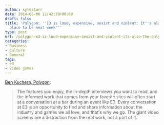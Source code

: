 ```yaml
---
author: kylestarr
date: 2014-06-06 12:42:39+00:00
draft: false
title: 'Polygon: ''E3 is loud, expensive, sexist and violent: It''s also the only
  place to be next week'''
type: post
url: /polygon-e3-is-loud-expensive-sexist-and-violent-its-also-the-only-place-to-be-next-week/
categories:
- Business
- Culture
- General
tags:
- e3
- video games
---
```


[Ben Kuchera, Polygon](http://www.polygon.com/2014/6/5/5782670/e3-Sony-microsoft-nintendo-news-planning):

> The features you enjoy, the in-depth interviews you want to read, and the informed work that comes from your favorite sites will often start at a conversation at a bar during an event like E3. Every conversation at E3 is an opportunity to find and share information about the industry and games we all love, and that's why we go. The giant video screens are a distraction from the real work, not a part of it.
